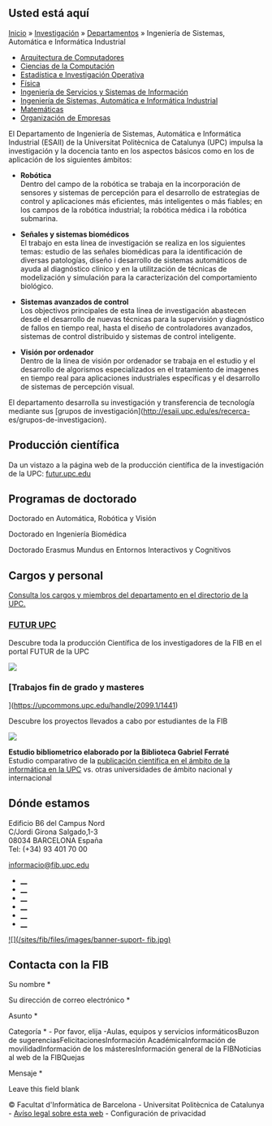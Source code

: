 ## Usted está aquí

[Inicio](/es) » [Investigación](/es/investigacion) »
[Departamentos](/es/investigacion/departamentos) » Ingeniería de Sistemas,
Automática e Informática Industrial

  * [Arquitectura de Computadores](/es/investigacion/departamentos/arquitectura-de-computadores)
  * [Ciencias de la Computación](/es/investigacion/departamentos/ciencias-de-la-computacion)
  * [Estadística e Investigación Operativa](/es/investigacion/departamentos/estadistica-e-investigacion-operativa)
  * [Física](/es/investigacion/departamentos/fisica)
  * [Ingeniería de Servicios y Sistemas de Información](/es/investigacion/departamentos/ingenieria-de-servicios-y-sistemas-de-informacion)
  * [Ingeniería de Sistemas, Automática e Informática Industrial](/es/investigacion/departamentos/ingenieria-de-sistemas-automatica-e-informatica-industrial)
  * [Matemáticas](/es/investigacion/departamentos/matematicas)
  * [Organización de Empresas](/es/investigacion/departamentos/organizacion-de-empresas)

El Departamento de Ingeniería de Sistemas, Automática e Informática Industrial
(ESAII) de la Universitat Politècnica de Catalunya (UPC) impulsa la
investigación y la docencia tanto en los aspectos básicos como en los de
aplicación de los siguientes ámbitos:

  * **Robótica**  
Dentro del campo de la robótica se trabaja en la incorporación de sensores y
sistemas de percepción para el desarrollo de estrategias de control y
aplicaciones más eficientes, más inteligentes o más fiables; en los campos de
la robótica industrial; la robótica médica i la robótica submarina.

  * **Señales y sistemas biomédicos**  
El trabajo en esta línea de investigación se realiza en los siguientes temas:
estudio de las señales biomédicas para la identificación de diversas
patologías, diseño i desarrollo de sistemas automáticos de ayuda al
diagnóstico clínico y en la utilitzación de técnicas de modelización y
simulación para la caracterización del comportamiento biológico.

  * **Sistemas avanzados de control**  
Los objectivos principales de esta línea de  investigación abastecen desde el
desarrollo de nuevas técnicas para la supervisión y diagnóstico de fallos en
tiempo real, hasta el diseño de controladores avanzados, sistemas de control
distribuido y sistemas de control inteligente.

  * **Visión por ordenador**  
Dentro de la línea de visión por ordenador se trabaja en el estudio y el
desarrollo de algorismos especializados en el tratamiento de imagenes en
tiempo real para aplicaciones industriales específicas y el desarrollo de
sistemas de percepción visual.

El departamento desarrolla su investigación y transferencia de tecnología
mediante sus [grupos de investigación](http://esaii.upc.edu/es/recerca-
es/grupos-de-investigacion).

## Producción científica

Da un vistazo a la página web de la producción científica de la investigación
de la UPC: [futur.upc.edu](http://futur.upc.edu/707)

## Programas de doctorado

Doctorado en Automática, Robótica y Visión

Doctorado en Ingeniería Biomédica

Doctorado Erasmus Mundus en Entornos Interactivos y Cognitivos

## Cargos y personal

[ Consulta los cargos y miembros del departamento en el directorio de la UPC.
](https://directori.upc.edu/directori/dadesUE.jsp?id=707)

###  [FUTUR UPC ](https://futur.upc.edu/FIB)

Descubre toda la producción Científica de los investigadores de la FIB en el
portal FUTUR de la UPC

[![](/sites/fib/files/images/recerca/bxh_2016_futurportal.png)](https://futur.upc.edu/FIB)

###  [Trabajos fin de grado y masteres
](https://upcommons.upc.edu/handle/2099.1/1441)

Descubre los proyectos llevados a cabo por estudiantes de la FIB

[![](/sites/fib/files/documents/estudis/upccommons.jpeg)](https://upcommons.upc.edu/handle/2099.1/1441)



**Estudio bibliometrico elaborado por la Biblioteca Gabriel Ferraté**  
Estudio comparativo de la [publicación científica en el ámbito de la
informática en la UPC](http://upcommons.upc.edu/handle/2117/22885) vs. otras
universidades de ámbito nacional y internacional

## Dónde estamos

Edificio B6 del Campus Nord  
C/Jordi Girona Salgado,1-3  
08034 BARCELONA España  
Tel: (+34) 93 401 70 00

[informacio@fib.upc.edu](mailto:informacio@fib.upc.edu)

  * [__](/es/noticies/rss.rss)
  * [__](https://www.facebook.com/fib.upc)
  * [__](https://twitter.com/fib_upc)
  * [__](https://www.flickr.com/photos/fib-upc/albums)
  * [__](https://www.youtube.com/user/mediafib)
  * [__](https://www.instagram.com/fib.upc/)

[![](/sites/fib/files/images/banner-suport-
fib.jpg)](http://suport.fib.upc.edu)

## Contacta con la FIB

Su nombre *

Su dirección de correo electrónico *

Asunto *

Categoría * \- Por favor, elija -Aulas, equipos y servicios informáticosBuzon
de sugerenciasFelicitacionesInformación AcadémicaInformación de
movilidadInformación de los másteresInformación general de la FIBNoticias al
web de la FIBQuejas

Mensaje *

Leave this field blank

© Facultat d'Informàtica de Barcelona - Universitat Politècnica de Catalunya -
[Avíso legal sobre esta web](/es/aviso-legal-sobre-esta-web) \- Configuración
de privacidad

